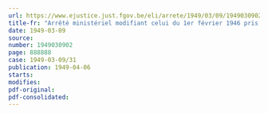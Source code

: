 ```yaml
---
url: https://www.ejustice.just.fgov.be/eli/arrete/1949/03/09/1949030902/justel
title-fr: "Arrêté ministériel modifiant celui du 1er février 1946 pris en exécution du règlement général relatif à l'amélioration de l'espèce chevaline"
date: 1949-03-09
source:
number: 1949030902
page: 888888
case: 1949-03-09/31
publication: 1949-04-06
starts:
modifies:
pdf-original:
pdf-consolidated:
---
```


